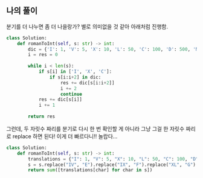 ## 나의 풀이

분기를 더 나누면 좀 더 나을랑가? 별로 의미없을 것 같아 아래처럼 진행함.  

```python
class Solution:
    def romanToInt(self, s: str) -> int:
        dic = {'I': 1, 'V': 5, 'X': 10, 'L': 50, 'C': 100, 'D': 500, 'M': 1000, 'IV': 4, 'IX': 9, 'XL': 40, 'XC': 90, 'CD': 400, 'CM': 900}
        i = res = 0
        
        while i < len(s):
            if s[i] in ['I', 'X', 'C']:
                if s[i:i+2] in dic:
                    res += dic[s[i:i+2]]
                    i += 2
                    continue
            res += dic[s[i]]
            i += 1
            
        return res
```

그런데, 두 자릿수 짜리를 분기로 다시 한 번 확인할 게 아니라 그냥 그걸 한 자릿수 짜리로 replace 하면 된다! 이게 더 빠르다니!! 놀랍다...  

```python
class Solution:
    def romanToInt(self, s: str) -> int:
        translations = {"I": 1, "V": 5, "X": 10, "L": 50, "C": 100, "D": 500, "M": 1000, 'E': 4, 'F': 9, 'G': 40, 'H': 90, 'J': 400, 'K': 900}
        s = s.replace("IV", "E").replace("IX", "F").replace("XL", "G").replace("XC", "H").replace("CD", "J").replace("CM", "K")
        return sum([translations[char] for char in s])
```

